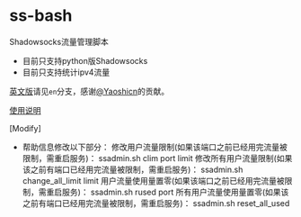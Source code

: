ss-bash
=======

Shadowsocks流量管理脚本

* 目前只支持python版Shadowsocks
* 目前只支持统计ipv4流量

[英文版](https://github.com/hellofwy/ss-bash/tree/en)请见`en`分支，感谢[@Yaoshicn](https://github.com/Yaoshicn)的贡献。


[使用说明][User Manual]


[User Manual]:    https://github.com/hellofwy/ss-bash/wiki

[Modify]

*  帮助信息修改以下部分：
    修改用户流量限制(如果该端口之前已经用完流量被限制，需重启服务)：
        ssadmin.sh clim port limit
    修改所有用户流量限制(如果该之前有端口已经用完流量被限制，需重启服务)：
        ssadmin.sh change_all_limit limit
    用户流量使用量置零(如果该端口之前已经用完流量被限制，需重启服务)：
        ssadmin.sh rused port
    所有用户流量使用量置零(如果该之前有端口已经用完流量被限制，需重启服务)：
        ssadmin.sh reset_all_used

